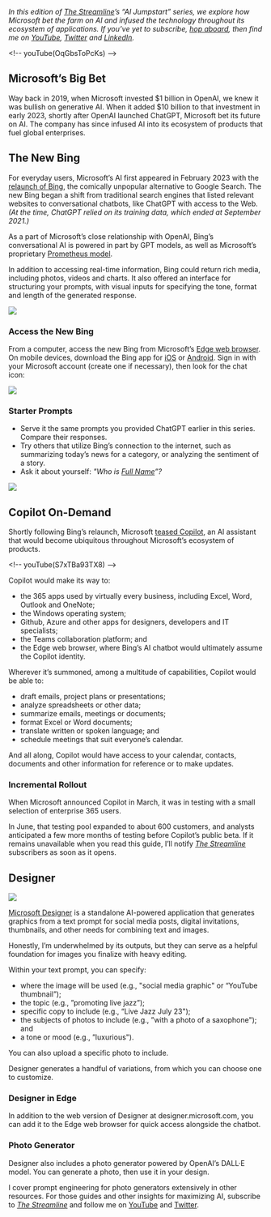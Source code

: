 
_In this edition of [The Streamline](https://thestreamline.ai)’s “AI Jumpstart” series, we explore how Microsoft bet the farm on AI and infused the technology throughout its ecosystem of applications. If you’ve yet to subscribe, [hop aboard](https://precap.ai), then find me on [YouTube](https://youtube.com/williamnutt), [Twitter](https://twitter.com/williamnutt) and [LinkedIn](https://linkedin.com/in/williamnutt)._

\<!-- youTube(OqGbsToPcKs) --\>

## Microsoft’s Big Bet

Way back in 2019, when Microsoft invested $1 billion in OpenAI, we knew it was bullish on generative AI. When it added $10 billion to that investment in early 2023, shortly after OpenAI launched ChatGPT, Microsoft bet its future on AI. The company has since infused AI into its ecosystem of products that fuel global enterprises.

## The New Bing

For everyday users, Microsoft’s AI first appeared in February 2023 with the [relaunch of Bing](https://blogs.microsoft.com/blog/2023/02/07/reinventing-search-with-a-new-ai-powered-microsoft-bing-and-edge-your-copilot-for-the-web/), the comically unpopular alternative to Google Search. The new Bing began a shift from traditional search engines that listed relevant websites to conversational chatbots, like ChatGPT with access to the Web. _(At the time, ChatGPT relied on its training data, which ended at September 2021.)_

As a part of Microsoft’s close relationship with OpenAI, Bing’s conversational AI is powered in part by GPT models, as well as Microsoft’s proprietary [Prometheus model](https://www.microsoft.com/en-us/research/project/prometheus-microsoft-research/).

In addition to accessing real-time information, Bing could return rich media, including photos, videos and charts. It also offered an interface for structuring your prompts, with visual inputs for specifying the tone, format and length of the generated response.

![](https://assets.thestreamline.ai/insights/new-microsoft/bing-chat-interface.png)

### Access the New Bing

From a computer, access the new Bing from Microsoft’s [Edge web browser](https://www.microsoft.com/en-us/edge/download). On mobile devices, download the Bing app for [iOS](https://apps.apple.com/us/app/bing-your-ai-copilot/id345323231) or [Android](https://play.google.com/store/apps/details). Sign in with your Microsoft account (create one if necessary), then look for the chat icon:

![](https://assets.thestreamline.ai/insights/new-microsoft/bing-chat-icon.png)

### Starter Prompts

- Serve it the same prompts you provided ChatGPT earlier in this series. Compare their responses.
- Try others that utilize Bing’s connection to the internet, such as summarizing today’s news for a category, or analyzing the sentiment of a story.
- Ask it about yourself: _"Who is [Full Name]()”?_

![](https://assets.thestreamline.ai/insights/new-microsoft/bing-who-is-william-nutt.png)

## Copilot On-Demand

Shortly following Bing’s relaunch, Microsoft [teased Copilot](https://blogs.microsoft.com/blog/2023/03/16/introducing-microsoft-365-copilot-your-copilot-for-work/), an AI assistant that would become ubiquitous throughout Microsoft’s ecosystem of products. 

\<!-- youTube(S7xTBa93TX8) --\>

Copilot would make its way to:

- the 365 apps used by virtually every business, including Excel, Word, Outlook and OneNote;
- the Windows operating system;
- Github, Azure and other apps for designers, developers and IT specialists;
- the Teams collaboration platform; and
- the Edge web browser, where Bing’s AI chatbot would ultimately assume the Copilot identity.

Wherever it’s summoned, among a multitude of capabilities, Copilot would be able to:

- draft emails, project plans or presentations;
- analyze spreadsheets or other data;
- summarize emails, meetings or documents;
- format Excel or Word documents;
- translate written or spoken language; and
- schedule meetings that suit everyone’s calendar.

And all along, Copilot would have access to your calendar, contacts, documents and other information for reference or to make updates.

### Incremental Rollout

When Microsoft announced Copilot in March, it was in testing with a small selection of enterprise 365 users.

In June, that testing pool expanded to about 600 customers, and analysts anticipated a few more months of testing before Copilot’s public beta. If it remains unavailable when you read this guide, I’ll notify _[The Streamline](https://thestreamline.ai)_ subscribers as soon as it opens.

## Designer

![](https://assets.thestreamline.ai/insights/new-microsoft/microsoft-designer.png)

[Microsoft Designer](https://designer.microsoft.com) is a standalone AI-powered application that generates graphics from a text prompt for social media posts, digital invitations, thumbnails, and other needs for combining text and images.

Honestly, I’m underwhelmed by its outputs, but they can serve as a helpful foundation for images you finalize with heavy editing.

Within your text prompt, you can specify:

- where the image will be used (e.g., "social media graphic" or “YouTube thumbnail”);
- the topic (e.g., ”promoting live jazz”);
- specific copy to include (e.g., “Live Jazz July 23");
- the subjects of photos to include (e.g., ”with a photo of a saxophone"); and
- a tone or mood (e.g., ”luxurious").

You can also upload a specific photo to include.

Designer generates a handful of variations, from which you can choose one to customize.

### Designer in Edge

In addition to the web version of Designer at designer.microsoft.com, you can add it to the Edge web browser for quick access alongside the chatbot.

### Photo Generator

Designer also includes a photo generator powered by OpenAI’s DALL·E model. You can generate a photo, then use it in your design.

I cover prompt engineering for photo generators extensively in other resources. For those guides and other insights for maximizing AI, subscribe to _[The Streamline](https://thestreamline.ai)_ and follow me on [YouTube](https://youtube.com/williamnutt) and [Twitter](https://twitter.com/williamnutt).